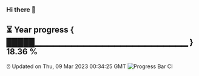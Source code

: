 ### Hi there 👋
⏳ Year progress { █████▁▁▁▁▁▁▁▁▁▁▁▁▁▁▁▁▁▁▁▁▁▁▁▁▁ } 18.36 %
---
⏰ Updated on Thu, 09 Mar 2023 00:34:25 GMT
![Progress Bar CI](https://github.com/Moyi321/Moyi321/workflows/Progress%20Bar%20CI/badge.svg)
